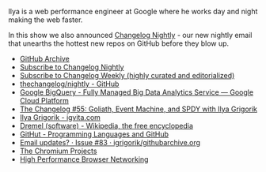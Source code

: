 Ilya is a web performance engineer at Google where he works day and night making the web faster.

In this show we also announced [Changelog Nightly](http://thechangelog.com/nightly/) - our new nightly email that unearths the hottest new repos on GitHub before they blow up.

* [GitHub Archive](https://www.githubarchive.org/)
* [Subscribe to Changelog Nightly](https://changelog.com/nightly)
* [Subscribe to Changelog Weekly (highly curated and editorialized)](https://changelog.com/weekly)
* [thechangelog/nightly - GitHub](https://github.com/thechangelog/nightly)
* [Google BigQuery - Fully Managed Big Data Analytics Service — Google Cloud Platform](https://cloud.google.com/bigquery/)
* [The Changelog #55: Goliath, Event Machine, and SPDY with Ilya Grigorik](https://changelog.com/podcast/55/)
* [Ilya Grigorik - igvita.com](https://www.igvita.com/)
* [Dremel (software) - Wikipedia, the free encyclopedia](http://en.wikipedia.org/wiki/Dremel_%28software%29)
* [GitHut - Programming Languages and GitHub](http://githut.info/)
* [Email updates? · Issue #83 · igrigorik/githubarchive.org](https://github.com/igrigorik/githubarchive.org/issues/83)
* [The Chromium Projects](http://www.chromium.org/)
* [High Performance Browser Networking](http://chimera.labs.oreilly.com/books/1230000000545)